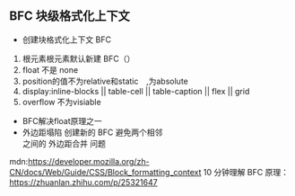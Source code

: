 ## BFC 块级格式化上下文
- 创建块格式化上下文 BFC
1. 根元素根元素默认新建 BFC（<html>）
2. float 不是 none
3. position的值不为relative和static ,为absolute 
4. display:inline-blocks || table-cell || table-caption || flex || grid
5. overflow 不为visiable

- BFC解决float原理之一
- 外边距塌陷
    创建新的 BFC 避免两个相邻 <div> 之间的 外边距合并 问题




mdn:https://developer.mozilla.org/zh-CN/docs/Web/Guide/CSS/Block_formatting_context
10 分钟理解 BFC 原理： https://zhuanlan.zhihu.com/p/25321647